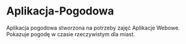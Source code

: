 # Aplikacja-Pogodowa
Aplikacja pogodowa stworzona na potrzeby zajęć Aplikacje Webowe. Pokazuje pogodę w czasie rzeczywistym dla miast. 
